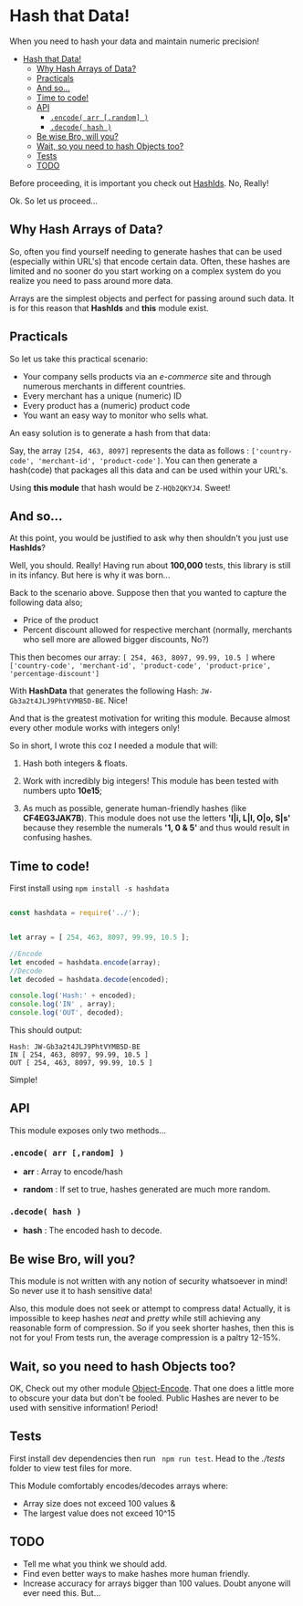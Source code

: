 # Hash that Data!
When you need to hash your data and maintain numeric precision!

<!-- TOC -->

- [Hash that Data!](#hash-that-data)
    - [Why Hash Arrays of Data?](#why-hash-arrays-of-data)
    - [Practicals](#practicals)
    - [And so...](#and-so)
    - [Time to code!](#time-to-code)
    - [API](#api)
        - [```.encode( arr [,random] )```](#encode-arr-random-)
        - [```.decode( hash )```](#decode-hash-)
    - [Be wise Bro, will you?](#be-wise-bro-will-you)
    - [Wait, so you need to hash Objects too?](#wait-so-you-need-to-hash-objects-too)
    - [Tests](#tests)
    - [TODO](#todo)

<!-- /TOC -->

Before proceeding, it is important you check out [HashIds](https://www.npmjs.com/package/hashids). No, Really!

Ok. So let us proceed...

## Why Hash Arrays of Data?
So, often you find yourself needing to generate hashes that can be used (especially within URL's) that encode certain data. Often, these hashes are limited and no sooner do you start working on a complex system do you realize you need to pass around more data.

Arrays are the simplest objects and perfect for passing around such data. It is for this reason that **HashIds** and **this** module exist.

## Practicals

So let us take this practical scenario:
- Your company sells products via an *e-commerce* site and through numerous merchants in different countries.
- Every merchant has a unique (numeric) ID
- Every product has a (numeric) product code
- You want an easy way to monitor who sells what.

An easy solution is to generate a hash from that data:

Say, the array ```[254, 463, 8097]``` represents the data as follows : ```['country-code', 'merchant-id', 'product-code']```. You can then generate a hash(code) that packages all this data and can be used within your URL's.

Using **this module** that hash would be ```Z-HQb2QKYJ4```. Sweet!

## And so...

At this point, you would be justified to ask why then shouldn't you just use **HashIds**?

Well, you should. Really! Having run about **100,000** tests, this library is still in its infancy. But here is why it was born...

Back to the scenario above. Suppose then that you wanted to capture the following data also;

- Price of the product
- Percent discount allowed for respective merchant (normally, merchants who sell more are allowed bigger discounts, No?)

This then becomes our array: ```[ 254, 463, 8097, 99.99, 10.5 ]``` where ```['country-code', 'merchant-id', 'product-code', 'product-price', 'percentage-discount']```

With **HashData** that generates the following Hash: ```JW-Gb3a2t4JLJ9PhtVYMB5D-BE```. Nice!

And that is the greatest motivation for writing this module. Because almost every other module works with integers only!

So in short, I wrote this coz I needed a module that will:

1. Hash both integers & floats.

2. Work with incredibly big integers! This module has been tested with numbers upto **10e15**;

3. As much as possible, generate human-friendly hashes (like **CF4EG3JAK7B**). This module does not use the letters **'I|i, L|l, O|o, S|s'** because they resemble the numerals **'1, 0 & 5'** and thus would result in confusing hashes. 

## Time to code!

First install using ```npm install -s hashdata```

```javascript 

const hashdata = require('../');


let array = [ 254, 463, 8097, 99.99, 10.5 ];

//Encode
let encoded = hashdata.encode(array);
//Decode
let decoded = hashdata.decode(encoded);

console.log('Hash:' + encoded);
console.log('IN' , array);
console.log('OUT', decoded);

```

This should output: 

```
Hash: JW-Gb3a2t4JLJ9PhtVYMB5D-BE
IN [ 254, 463, 8097, 99.99, 10.5 ]
OUT [ 254, 463, 8097, 99.99, 10.5 ]
```
Simple!

## API
This module exposes only two methods...

### ```.encode( arr [,random] )```
- **arr** : Array to encode/hash

- **random** : If set to true, hashes generated are much more random. 

### ```.decode( hash )```
- **hash** : The encoded hash to decode.

## Be wise Bro, will you?
This module is not written with any notion of security whatsoever in mind! So never use it to hash sensitive data!

Also, this module does not seek or attempt to compress data! Actually, it is impossible to keep hashes *neat* and *pretty* while still achieving any reasonable form of compression. So if you seek shorter hashes, then this is not for you! From tests run, the average compression is a paltry 12-15%. 

## Wait, so you need to hash Objects too?
OK, Check out my other module [Object-Encode](https://www.npmjs.com/package/object-encode/). That one does a little more to obscure your data but don't be fooled. Public Hashes are never to be used with sensitive information! Period!

## Tests 
First install dev dependencies then run ``` npm run test```. Head to the *./tests* folder to view test files for more.

This Module comfortably encodes/decodes arrays where:
- Array size does not exceed 100 values &
- The largest value does not exceed 10^15


## TODO
- Tell me what you think we should add.
- Find even better ways to make hashes more human friendly.
- Increase accuracy for arrays bigger than 100 values. Doubt anyone will ever need this. But...



